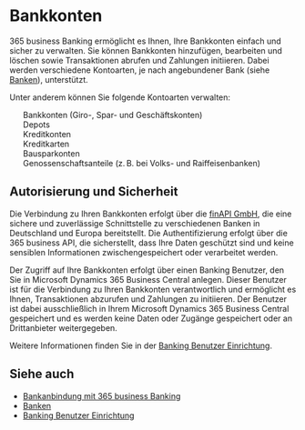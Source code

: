 # Bankkonten

365 business Banking ermöglicht es Ihnen, Ihre Bankkonten einfach und sicher zu verwalten. Sie können Bankkonten hinzufügen, bearbeiten und löschen sowie Transaktionen abrufen und Zahlungen initiieren. Dabei werden verschiedene Kontoarten, je nach angebundener Bank (siehe [Banken](supported-banks.md)), unterstützt.

Unter anderem können Sie folgende Kontoarten verwalten:

<ul>
<i aria-hidden="true" class="fas fa-check"></i> Bankkonten (Giro-, Spar- und Geschäftskonten)<br>
<i aria-hidden="true" class="fas fa-check"></i> Depots<br>
<i aria-hidden="true" class="fas fa-check"></i> Kreditkonten<br>
<i aria-hidden="true" class="fas fa-check"></i> Kreditkarten<br>
<i aria-hidden="true" class="fas fa-check"></i> Bausparkonten<br>
<i aria-hidden="true" class="fas fa-check"></i> Genossenschaftsanteile (z. B. bei Volks- und Raiffeisenbanken)
</ul>

## Autorisierung und Sicherheit

Die Verbindung zu Ihren Bankkonten erfolgt über die [finAPI GmbH](https://www.finapi.io/), die eine sichere und zuverlässige Schnittstelle zu verschiedenen Banken in Deutschland und Europa bereitstellt. Die Authentifizierung erfolgt über die 365 business API, die sicherstellt, dass Ihre Daten geschützt sind und keine sensiblen Informationen zwischengespeichert oder verarbeitet werden.

Der Zugriff auf Ihre Bankkonten erfolgt über einen Banking Benutzer, den Sie in Microsoft Dynamics 365 Business Central anlegen. Dieser Benutzer ist für die Verbindung zu Ihren Bankkonten verantwortlich und ermöglicht es Ihnen, Transaktionen abzurufen und Zahlungen zu initiieren. 
Der Benutzer ist dabei ausschließlich in Ihrem Microsoft Dynamics 365 Business Central gespeichert und es werden keine Daten oder Zugänge gespeichert oder an Drittanbieter weitergegeben.

Weitere Informationen finden Sie in der [Banking Benutzer Einrichtung](banking-user-setup.md).

## Siehe auch

- [Bankanbindung mit 365 business Banking](banking-howitworks.md)
- [Banken](supported-banks.md)
- [Banking Benutzer Einrichtung](banking-user-setup.md)